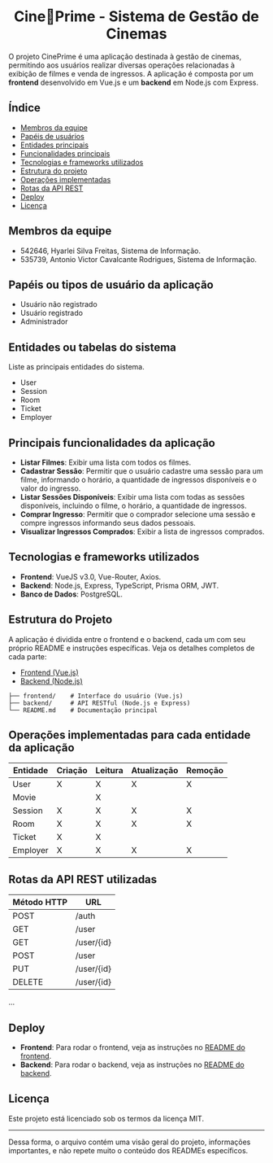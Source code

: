 <h1 align="center">Cine🍿Prime - Sistema de Gestão de Cinemas</h1>

O projeto CinePrime é uma aplicação destinada à gestão de cinemas, permitindo aos usuários realizar diversas operações relacionadas à exibição de filmes e venda de ingressos. A aplicação é composta por um **frontend** desenvolvido em Vue.js e um **backend** em Node.js com Express.

## Índice

- [Membros da equipe](#membros-da-equipe)
- [Papéis de usuários](#papéis-ou-tipos-de-usuário-da-aplicação)
- [Entidades principais](#entidades-ou-tabelas-do-sistema)
- [Funcionalidades principais](#principais-funcionalidades-da-aplicação)
- [Tecnologias e frameworks utilizados](#tecnologias-e-frameworks-utilizados)
- [Estrutura do projeto](#estrutura-do-projeto)
- [Operações implementadas](#operações-implementadas-para-cada-entidade-da-aplicação)
- [Rotas da API REST](#rotas-da-api-rest-utilizadas)
- [Deploy](#deploy)
- [Licença](#licença)

## Membros da equipe

- 542646, Hyarlei Silva Freitas, Sistema de Informação.
- 535739, Antonio Victor Cavalcante Rodrigues, Sistema de Informação.

## Papéis ou tipos de usuário da aplicação

- Usuário não registrado
- Usuário registrado
- Administrador

## Entidades ou tabelas do sistema

Liste as principais entidades do sistema.

- User
- Session
- Room
- Ticket
- Employer

## Principais funcionalidades da aplicação

- **Listar Filmes**: Exibir uma lista com todos os filmes.
- **Cadastrar Sessão**: Permitir que o usuário cadastre uma sessão para um filme, informando o horário, a quantidade de ingressos disponíveis e o valor do ingresso.
- **Listar Sessões Disponíveis**: Exibir uma lista com todas as sessões disponíveis, incluindo o filme, o horário, a quantidade de ingressos.
- **Comprar Ingresso**: Permitir que o comprador selecione uma sessão e compre ingressos informando seus dados pessoais.
- **Visualizar Ingressos Comprados**: Exibir a lista de ingressos comprados.

## Tecnologias e frameworks utilizados

- **Frontend**: VueJS v3.0, Vue-Router, Axios.
- **Backend**: Node.js, Express, TypeScript, Prisma ORM, JWT.
- **Banco de Dados**: PostgreSQL.

## Estrutura do Projeto

A aplicação é dividida entre o frontend e o backend, cada um com seu próprio README e instruções específicas. Veja os detalhes completos de cada parte:

- [Frontend (Vue.js)](./frontend/README.md)
- [Backend (Node.js)](./backend/README.md)

```
├── frontend/    # Interface do usuário (Vue.js)
├── backend/     # API RESTful (Node.js e Express)
└── README.md    # Documentação principal
```

## Operações implementadas para cada entidade da aplicação

| Entidade| Criação | Leitura | Atualização | Remoção |
| --- | --- | --- | --- | --- |
| User     |  X  |  X  |  X  |  X  |
| Movie    |     |  X  |     |     |
| Session  |  X  |  X  |  X  |  X  |
| Room     |  X  |  X  |  X  |  X  |
| Ticket   |  X  |  X  |     |     |
| Employer |  X  |  X  |  X  |  X  |

## Rotas da API REST utilizadas

| Método HTTP | URL |
| --- | --- |
| POST | /auth |
| GET | /user |
| GET | /user/{id} |
| POST | /user |
| PUT | /user/{id} |
| DELETE | /user/{id} |
...

## Deploy

- **Frontend**: Para rodar o frontend, veja as instruções no [README do frontend](./frontend/README.md).
- **Backend**: Para rodar o backend, veja as instruções no [README do backend](./backend/README.md).

## Licença

Este projeto está licenciado sob os termos da licença MIT.

---

Dessa forma, o arquivo contém uma visão geral do projeto, informações importantes, e não repete muito o conteúdo dos READMEs específicos.